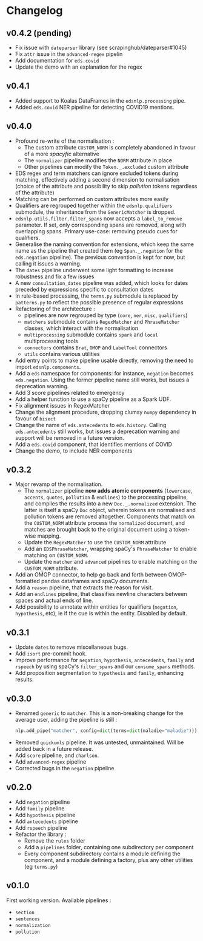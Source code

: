 # Changelog

## v0.4.2 (pending)

- Fix issue with `dateparser` library (see scrapinghub/dateparser#1045)
- Fix `attr` issue in the `advanced-regex` pipelin
- Add documentation for `eds.covid`
- Update the demo with an explanation for the regex

## v0.4.1

- Added support to Koalas DataFrames in the `edsnlp.processing` pipe.
- Added `eds.covid` NER pipeline for detecting COVID19 mentions.

## v0.4.0

- Profound re-write of the normalisation :
  - The custom attribute `CUSTOM_NORM` is completely abandoned in favour of a more _spacyfic_ alternative
  - The `normalizer` pipeline modifies the `NORM` attribute in place
  - Other pipelines can modify the `Token._.excluded` custom attribute
- EDS regex and term matchers can ignore excluded tokens during matching, effectively adding a second dimension to normalisation (choice of the attribute and possibility to skip _pollution_ tokens regardless of the attribute)
- Matching can be performed on custom attributes more easily
- Qualifiers are regrouped together within the `edsnlp.qualifiers` submodule, the inheritance from the `GenericMatcher` is dropped.
- `edsnlp.utils.filter.filter_spans` now accepts a `label_to_remove` parameter. If set, only corresponding spans are removed, along with overlapping spans. Primary use-case: removing pseudo cues for qualifiers.
- Generalise the naming convention for extensions, which keep the same name as the pipeline that created them (eg `Span._.negation` for the `eds.negation` pipeline). The previous convention is kept for now, but calling it issues a warning.
- The `dates` pipeline underwent some light formatting to increase robustness and fix a few issues
- A new `consultation_dates` pipeline was added, which looks for dates preceded by expressions specific to consultation dates
- In rule-based processing, the `terms.py` submodule is replaced by `patterns.py` to reflect the possible presence of regular expressions
- Refactoring of the architecture :
  - pipelines are now regrouped by type (`core`, `ner`, `misc`, `qualifiers`)
  - `matchers` submodule contains `RegexMatcher` and `PhraseMatcher` classes, which interact with the normalisation
  - `multiprocessing` submodule contains `spark` and `local` multiprocessing tools
  - `connectors` contains `Brat`, `OMOP` and `LabelTool` connectors
  - `utils` contains various utilities
- Add entry points to make pipeline usable directly, removing the need to import `edsnlp.components`.
- Add a `eds` namespace for components: for instance, `negation` becomes `eds.negation`. Using the former pipeline name still works, but issues a deprecation warning.
- Add 3 score pipelines related to emergency
- Add a helper function to use a spaCy pipeline as a Spark UDF.
- Fix alignment issues in RegexMatcher
- Change the alignment procedure, dropping clumsy `numpy` dependency in favour of `bisect`
- Change the name of `eds.antecedents` to `eds.history`.
  Calling `eds.antecedents` still works, but issues a deprecation warning and support will be removed in a future version.
- Add a `eds.covid` component, that identifies mentions of COVID
- Change the demo, to include NER components

## v0.3.2

- Major revamp of the normalisation.
  - The `normalizer` pipeline **now adds atomic components** (`lowercase`, `accents`, `quotes`, `pollution` & `endlines`) to the processing pipeline, and compiles the results into a new `Doc._.normalized` extension. The latter is itself a spaCy `Doc` object, wherein tokens are normalised and pollution tokens are removed altogether. Components that match on the `CUSTOM_NORM` attribute process the `normalized` document, and matches are brought back to the original document using a token-wise mapping.
  - Update the `RegexMatcher` to use the `CUSTOM_NORM` attribute
  - Add an `EDSPhraseMatcher`, wrapping spaCy's `PhraseMatcher` to enable matching on `CUSTOM_NORM`.
  - Update the `matcher` and `advanced` pipelines to enable matching on the `CUSTOM_NORM` attribute.
- Add an OMOP connector, to help go back and forth between OMOP-formatted pandas dataframes and spaCy documents.
- Add a `reason` pipeline, that extracts the reason for visit.
- Add an `endlines` pipeline, that classifies newline characters between spaces and actual ends of line.
- Add possibility to annotate within entities for qualifiers (`negation`, `hypothesis`, etc), ie if the cue is within the entity. Disabled by default.

## v0.3.1

- Update `dates` to remove miscellaneous bugs.
- Add `isort` pre-commit hook.
- Improve performance for `negation`, `hypothesis`, `antecedents`, `family` and `rspeech` by using spaCy's `filter_spans` and our `consume_spans` methods.
- Add proposition segmentation to `hypothesis` and `family`, enhancing results.

## v0.3.0

- Renamed `generic` to `matcher`. This is a non-breaking change for the average user, adding the pipeline is still :
  ```python
  nlp.add_pipe("matcher", config=dict(terms=dict(maladie="maladie")))
  ```
- Removed `quickumls` pipeline. It was untested, unmaintained. Will be added back in a future release.
- Add `score` pipeline, and `charlson`.
- Add `advanced-regex` pipeline
- Corrected bugs in the `negation` pipeline

## v0.2.0

- Add `negation` pipeline
- Add `family` pipeline
- Add `hypothesis` pipeline
- Add `antecedents` pipeline
- Add `rspeech` pipeline
- Refactor the library :
  - Remove the `rules` folder
  - Add a `pipelines` folder, containing one subdirectory per component
  - Every component subdirectory contains a module defining the component, and a module defining a factory, plus any other utilities (eg `terms.py`)

## v0.1.0

First working version. Available pipelines :

- `section`
- `sentences`
- `normalization`
- `pollution`
